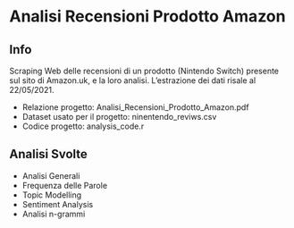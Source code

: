# Analisi Recensioni Prodotto Amazon

## Info
Scraping Web delle recensioni di un prodotto (Nintendo Switch) presente sul sito di Amazon.uk, e la loro analisi. 
L’estrazione dei dati risale al 22/05/2021.

* Relazione progetto: Analisi_Recensioni_Prodotto_Amazon.pdf
* Dataset usato per il progetto: ninentendo_reviws.csv 
* Codice progetto: analysis_code.r


## Analisi Svolte
* Analisi Generali
* Frequenza delle Parole
* Topic Modelling
* Sentiment Analysis
* Analisi n-grammi






